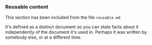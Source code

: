 ### Reusable content

This section has been included from the file `reusable.md`

It's defined as a distinct document so you can state facts about it independently of the document it's used in.
Perhaps it was written by somebody else, or at a different time.
